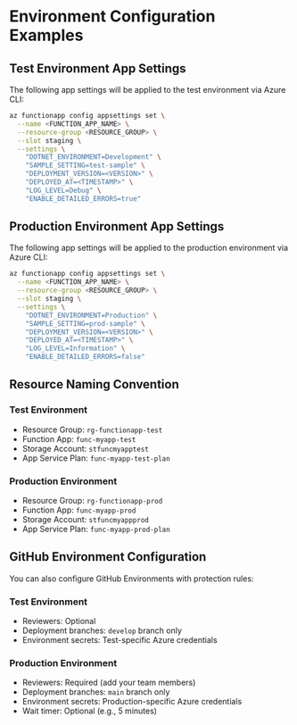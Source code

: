 # Environment Configuration Examples

## Test Environment App Settings

The following app settings will be applied to the test environment via Azure CLI:

```bash
az functionapp config appsettings set \
  --name <FUNCTION_APP_NAME> \
  --resource-group <RESOURCE_GROUP> \
  --slot staging \
  --settings \
    "DOTNET_ENVIRONMENT=Development" \
    "SAMPLE_SETTING=test-sample" \
    "DEPLOYMENT_VERSION=<VERSION>" \
    "DEPLOYED_AT=<TIMESTAMP>" \
    "LOG_LEVEL=Debug" \
    "ENABLE_DETAILED_ERRORS=true"
```

## Production Environment App Settings

The following app settings will be applied to the production environment via Azure CLI:

```bash
az functionapp config appsettings set \
  --name <FUNCTION_APP_NAME> \
  --resource-group <RESOURCE_GROUP> \
  --slot staging \
  --settings \
    "DOTNET_ENVIRONMENT=Production" \
    "SAMPLE_SETTING=prod-sample" \
    "DEPLOYMENT_VERSION=<VERSION>" \
    "DEPLOYED_AT=<TIMESTAMP>" \
    "LOG_LEVEL=Information" \
    "ENABLE_DETAILED_ERRORS=false"
```

## Resource Naming Convention

### Test Environment

- Resource Group: `rg-functionapp-test`
- Function App: `func-myapp-test`
- Storage Account: `stfuncmyapptest`
- App Service Plan: `func-myapp-test-plan`

### Production Environment

- Resource Group: `rg-functionapp-prod`
- Function App: `func-myapp-prod`
- Storage Account: `stfuncmyappprod`
- App Service Plan: `func-myapp-prod-plan`

## GitHub Environment Configuration

You can also configure GitHub Environments with protection rules:

### Test Environment

- Reviewers: Optional
- Deployment branches: `develop` branch only
- Environment secrets: Test-specific Azure credentials

### Production Environment

- Reviewers: Required (add your team members)
- Deployment branches: `main` branch only
- Environment secrets: Production-specific Azure credentials
- Wait timer: Optional (e.g., 5 minutes)
